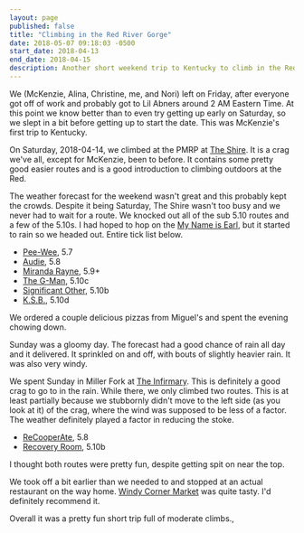 ```yaml
---
layout: page
published: false
title: "Climbing in the Red River Gorge"
date: 2018-05-07 09:18:03 -0500
start_date: 2018-04-13
end_date: 2018-04-15
description: Another short weekend trip to Kentucky to climb in the Red River Gorge. This time the group was McKenzie, Alina, Christine, Nori (Alina's Dog) and me.
---
```


We (McKenzie, Alina, Christine, me, and Nori) left on Friday, after everyone got off of work and probably got to Lil Abners around 2 AM Eastern Time. At this point we know better than to even try getting up early on Saturday, so we slept in a bit before getting up to start the date. This was McKenzie's first trip to Kentucky.

On Saturday, 2018-04-14, we climbed at the PMRP at [The Shire](https://www.redriverclimbing.com/RRCGuide/?type=wall&id=144). It is a crag we've all, except for McKenzie, been to before. It contains some pretty good easier routes and is a good introduction to climbing outdoors at the Red.

The weather forecast for the weekend wasn't great and this probably kept the crowds. Despite it being Saturday, The Shire wasn't too busy and we never had to wait for a route. We knocked out all of the sub 5.10 routes and a few of the 5.10s. I had hoped to hop on the [My Name is Earl](https://www.redriverclimbing.com/RRCGuide/?type=route&id=2075), but it started to rain so we headed out. Entire tick list below.

- [Pee-Wee](https://www.redriverclimbing.com/RRCGuide/?type=route&id=1971), 5.7
- [Audie](https://www.redriverclimbing.com/RRCGuide/?type=route&id=1970), 5.8
- [Miranda Rayne](https://www.redriverclimbing.com/RRCGuide/?type=route&id=1969), 5.9+
- [The G-Man](https://www.redriverclimbing.com/RRCGuide/?type=route&id=1968), 5.10c
- [Significant Other](https://www.redriverclimbing.com/RRCGuide/?type=route&id=1967), 5.10b
- [K.S.B.](https://www.redriverclimbing.com/RRCGuide/?type=route&id=1964), 5.10d

We ordered a couple delicious pizzas from Miguel's and spent the evening chowing down.

Sunday was a gloomy day. The forecast had a good chance of rain all day and it delivered. It sprinkled on and off, with bouts of slightly heavier rain. It was also very windy.

We spent Sunday in Miller Fork at [The Infirmary](https://www.redriverclimbing.com/RRCGuide/?type=wall&id=172). This is definitely a good crag to go to in the rain. While there, we only climbed two routes. This is at least partially because we stubbornly didn't move to the left side (as you look at it) of the crag, where the wind was supposed to be less of a factor. The weather definitely played a factor in reducing the stoke.

- [ReCooperAte](https://www.redriverclimbing.com/RRCGuide/?type=route&id=3252), 5.8
- [Recovery Room](https://www.redriverclimbing.com/RRCGuide/?type=route&id=2817), 5.10b

I thought both routes were pretty fun, despite getting spit on near the top.

We took off a bit earlier than we needed to and stopped at an actual restaurant on the way home. [Windy Corner Market](https://www.windycornermarket.com/) was quite tasty. I'd definitely recommend it.

Overall it was a pretty fun short trip full of moderate climbs.,
